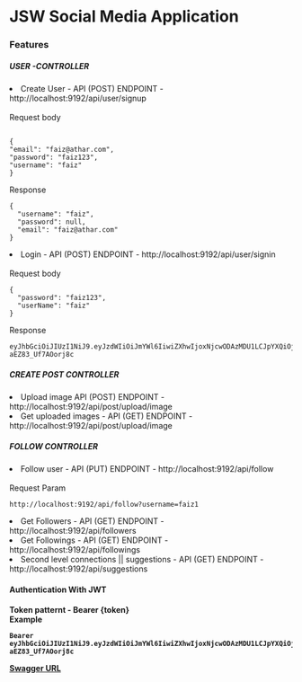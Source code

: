 <h1>JSW Social Media Application</h1>

<h3>Features</h3>

<h5>USER -CONTROLLER</h5>

<li>Create User  - API (POST) ENDPOINT - http://localhost:9192/api/user/signup</li>
<br>
Request body
<br>

```

{
"email": "faiz@athar.com",
"password": "faiz123",
"username": "faiz"
}

```
Response
```aidl
{
  "username": "faiz",
  "password": null,
  "email": "faiz@athar.com"
}
```

<li>Login - API (POST) ENDPOINT - http://localhost:9192/api/user/signin </li>
<br>
Request body
<br>

```aidl
{
  "password": "faiz123",
  "userName": "faiz"
}
```

Response

```aidl
eyJhbGciOiJIUzI1NiJ9.eyJzdWIiOiJmYWl6IiwiZXhwIjoxNjcwODAzMDU1LCJpYXQiOjE2NzA3NjcwNTV9.mCsIbFMnwCcg7ByiDvSWIVwxch-aEZ83_Uf7AOorj8c
```

<h5>CREATE POST CONTROLLER</h5>

<li>Upload image API (POST) ENDPOINT - http://localhost:9192/api/post/upload/image</li>
<li>Get uploaded images - API (GET) ENDPOINT - http://localhost:9192/api/post/upload/image</li>

<h5>FOLLOW CONTROLLER</h5>

<li>Follow user  - API (PUT) ENDPOINT - http://localhost:9192/api/follow</li>
<br>
Request Param
<br>

```aidl
http://localhost:9192/api/follow?username=faiz1
```


<li>Get Followers  - API (GET) ENDPOINT - http://localhost:9192/api/followers</li>
<li>Get Followings - API (GET) ENDPOINT - http://localhost:9192/api/followings</li>
<li>Second level connections || suggestions - API (GET) ENDPOINT - http://localhost:9192/api/suggestions</li>

<h4>Authentication With JWT<h4> Token patternt - Bearer {token}
<br>
Example 
<br>

```aidl
Bearer eyJhbGciOiJIUzI1NiJ9.eyJzdWIiOiJmYWl6IiwiZXhwIjoxNjcwODAzMDU1LCJpYXQiOjE2NzA3NjcwNTV9.mCsIbFMnwCcg7ByiDvSWIVwxch-aEZ83_Uf7AOorj8c
```

<a href="http://localhost:9192/swagger-ui.html">Swagger URL</a>
